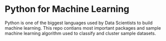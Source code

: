 # Python for Machine Learning

Python is one of the biggest languages used by Data Scientists to build machine learning. This repo contians most important packages and sample machine learning algorithm used to classify and cluster sample datasets. 